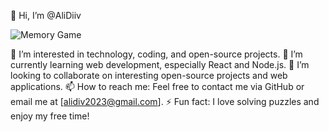 👋 Hi, I’m @AliDiiv

 

![Memory Game](memory-game-preview.png)

👀 I’m interested in technology, coding, and open-source projects.
🌱 I’m currently learning web development, especially React and Node.js.
💞️ I’m looking to collaborate on interesting open-source projects and web applications.
📫 How to reach me: Feel free to contact me via GitHub or email me at [alidiv2023@gmail.com].
⚡ Fun fact: I love solving puzzles and enjoy  my free time!

<!---
AliDiiv/AliDiiv is a ✨ special ✨ repository because its `README.md` (this file) appears on your GitHub profile.
You can click the Preview link to take a look at your changes.
--->
